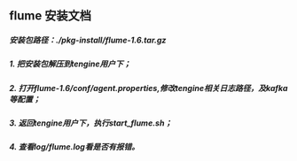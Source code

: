 ## flume 安装文档

##### 安装包路径：./pkg-install/flume-1.6.tar.gz

##### 1. 把安装包解压到tengine用户下；
##### 2. 打开flume-1.6/conf/agent.properties,修改tengine相关日志路径，及kafka等配置；
##### 3. 返回tengine用户下，执行start_flume.sh；
##### 4. 查看log/flume.log看是否有报错。
